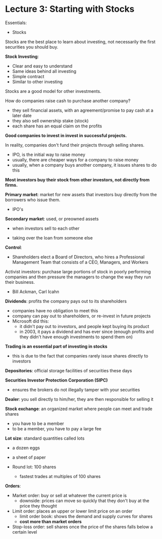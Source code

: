# Lecture 3: Starting with Stocks

Essentials:

- Stocks



Stocks are the best place to learn about investing, not necessarily the first securities you should buy.

**Stock Investing**:

- Clear and easy to understand
- Same ideas behind all investing
- Simple contract
- Similar to other investing

Stocks are a good model for other investments.

How do companies raise cash to purchase another company?

- they sell financial assets, with an agreement/promise to pay cash at a later date
- they also sell ownership stake (stock)
- each share has an equal claim on the profits

**Good companies to invest in invest in successful projects.**

In reality, companies don't fund their projects through selling shares.

- IPO, is the initial way to raise money
- usually, there are cheaper ways for a company to raise money
- usually, when a company buys another company, it issues shares to do this

**Most investors buy their stock from other investors, not directly from firms.**

**Primary market**: market for new assets that investors buy directly from the borrowers who issue them.

- IPO's

**Secondary market**: used, or preowned assets

- when investors sell to each other

- taking over the loan from someone else

**Control**:

- Shareholders elect a Board of Directors, who hires a Professional Management Team that consists of a CEO, Managers, and Workers

Activist investors: purchase large portions of stock in poorly performing companies and then pressure the managers to change the way they run their business.

- Bill Ackman, Carl Icahn

**Dividends**: profits the company pays out to its shareholders

- companies have no obligation to meet this
- company can pay out to shareholders, or re-invest in future projects
- Microsoft did this:
  - it didn't pay out to investors, and people kept buying its product
  - in 2003, it pays a dividend and has ever since (enough profits and they didn't have enough investments to spend them on)

**Trading is an essential part of investing in stocks**

- this is due to the fact that companies rarely issue shares directly to investors

**Depositories**: official storage facilities of securities these days

**Securities Investor Protection Corporation (SIPC)**

- ensures the brokers do not illegally tamper with your securities

**Dealer**: you sell directly to him/her, they are then responsible for selling it

**Stock exchange**: an organized market where people can meet and trade shares

- you have to be a member
- to be a member, you have to pay a large fee

**Lot size**: standard quantities called lots

- a dozen eggs
- a sheet of paper

- Round lot: 100 shares
  - fastest trades at multiples of 100 shares

**Orders**:

- Market order: buy or sell at whatever the current price is
  - downside: prices can move so quickly that they don't buy at the price they thought
- Limit order: places an upper or lower limit price on an order
  - limit order book: shows the demand and supply curves for shares
  - **cost more than market orders**
- Stop-loss order: sell shares once the price of the shares falls below a certain level
